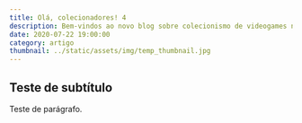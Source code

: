 ```yaml
---
title: Olá, colecionadores! 4
description: Bem-vindos ao novo blog sobre colecionismo de videogames no Brasil
date: 2020-07-22 19:00:00
category: artigo
thumbnail: ../static/assets/img/temp_thumbnail.jpg
---
```

## Teste de subtítulo

Teste de parágrafo.